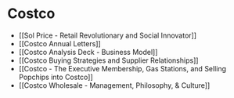 # Costco

 - [[Sol Price - Retail Revolutionary and Social Innovator]]
 - [[Costco Annual Letters]]
 - [[Costco Analysis Deck - Business Model]]
 - [[Costco Buying Strategies and Supplier Relationships]]
 - [[Costco - The Executive Membership, Gas Stations, and Selling Popchips into Costco]]
 - [[Costco Wholesale - Management, Philosophy, & Culture]]
